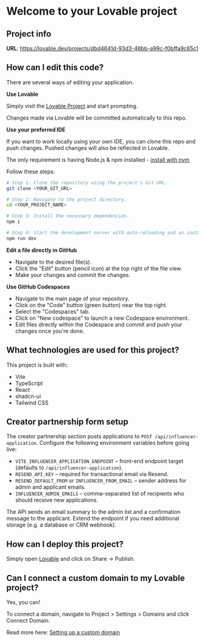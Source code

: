 # Welcome to your Lovable project

## Project info

**URL**: https://lovable.dev/projects/dbd4641d-93d3-46bb-a99c-f0bffa9c65c1

## How can I edit this code?

There are several ways of editing your application.

**Use Lovable**

Simply visit the [Lovable Project](https://lovable.dev/projects/dbd4641d-93d3-46bb-a99c-f0bffa9c65c1) and start prompting.

Changes made via Lovable will be committed automatically to this repo.

**Use your preferred IDE**

If you want to work locally using your own IDE, you can clone this repo and push changes. Pushed changes will also be reflected in Lovable.

The only requirement is having Node.js & npm installed - [install with nvm](https://github.com/nvm-sh/nvm#installing-and-updating)

Follow these steps:

```sh
# Step 1: Clone the repository using the project's Git URL.
git clone <YOUR_GIT_URL>

# Step 2: Navigate to the project directory.
cd <YOUR_PROJECT_NAME>

# Step 3: Install the necessary dependencies.
npm i

# Step 4: Start the development server with auto-reloading and an instant preview.
npm run dev
```

**Edit a file directly in GitHub**

- Navigate to the desired file(s).
- Click the "Edit" button (pencil icon) at the top right of the file view.
- Make your changes and commit the changes.

**Use GitHub Codespaces**

- Navigate to the main page of your repository.
- Click on the "Code" button (green button) near the top right.
- Select the "Codespaces" tab.
- Click on "New codespace" to launch a new Codespace environment.
- Edit files directly within the Codespace and commit and push your changes once you're done.

## What technologies are used for this project?

This project is built with:

- Vite
- TypeScript
- React
- shadcn-ui
- Tailwind CSS

## Creator partnership form setup

The creator partnership section posts applications to `POST /api/influencer-application`. Configure the following environment variables before going live:

- `VITE_INFLUENCER_APPLICATION_ENDPOINT` – front-end endpoint target (defaults to `/api/influencer-application`).
- `RESEND_API_KEY` – required for transactional email via Resend.
- `RESEND_DEFAULT_FROM` or `INFLUENCER_FROM_EMAIL` – sender address for admin and applicant emails.
- `INFLUENCER_ADMIN_EMAILS` – comma-separated list of recipients who should receive new applications.

The API sends an email summary to the admin list and a confirmation message to the applicant. Extend the endpoint if you need additional storage (e.g. a database or CRM webhook).

## How can I deploy this project?

Simply open [Lovable](https://lovable.dev/projects/dbd4641d-93d3-46bb-a99c-f0bffa9c65c1) and click on Share -> Publish.

## Can I connect a custom domain to my Lovable project?

Yes, you can!

To connect a domain, navigate to Project > Settings > Domains and click Connect Domain.

Read more here: [Setting up a custom domain](https://docs.lovable.dev/features/custom-domain#custom-domain)

